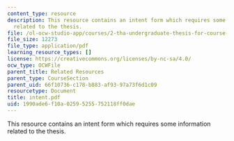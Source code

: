 ```yaml
---
content_type: resource
description: This resource contains an intent form which requires some information
  related to the thesis.
file: /ol-ocw-studio-app/courses/2-tha-undergraduate-thesis-for-course-2-a-january-iap-2007/1990ade6f10a02595255752118ff0dae_intent.pdf
file_size: 12273
file_type: application/pdf
learning_resource_types: []
license: https://creativecommons.org/licenses/by-nc-sa/4.0/
ocw_type: OCWFile
parent_title: Related Resources
parent_type: CourseSection
parent_uid: 66f10736-c178-b883-af93-97a73f6d1c09
resourcetype: Document
title: intent.pdf
uid: 1990ade6-f10a-0259-5255-752118ff0dae
---
```

This resource contains an intent form which requires some information related to the thesis.